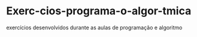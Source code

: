 # Exerc-cios-programa-o-algor-tmica
exercícios desenvolvidos durante as aulas de programação e algoritmo
